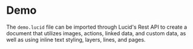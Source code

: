 # Demo

The `demo.lucid` file can be imported through Lucid's Rest API to create a document that utilizes images, actions, linked data, and custom data, as well as using inline text styling, layers, lines, and pages.